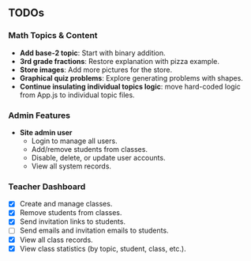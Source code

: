 ## TODOs

### Math Topics & Content
- **Add base-2 topic**: Start with binary addition.
- **3rd grade fractions**: Restore explanation with pizza example.
- **Store images**: Add more pictures for the store.
- **Graphical quiz problems**: Explore generating problems with shapes.
- **Continue insulating individual topics logic**: move hard-coded logic from App.js to individual topic files.

### Admin Features
- **Site admin user**
  - Login to manage all users.
  - Add/remove students from classes.
  - Disable, delete, or update user accounts.
  - View all system records.

### Teacher Dashboard
- [x] Create and manage classes.
- [x] Remove students from classes.
- [x] Send invitation links to students.
- [ ] Send emails and invitation emails to students.
- [x] View all class records.
- [x] View class statistics (by topic, student, class, etc.).
